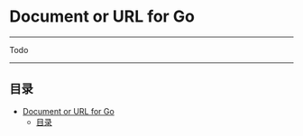 Document or URL for Go
===========================

****

Todo

****
## 目录

- [Document or URL for Go](#document-or-url-for-go)
  - [目录](#目录)